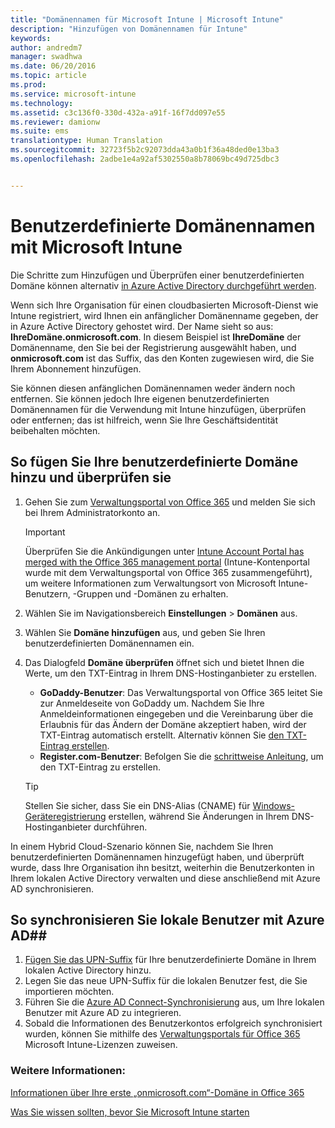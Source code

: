 ```yaml
---
title: "Domänennamen für Microsoft Intune | Microsoft Intune"
description: "Hinzufügen von Domänennamen für Intune"
keywords: 
author: andredm7
manager: swadhwa
ms.date: 06/20/2016
ms.topic: article
ms.prod: 
ms.service: microsoft-intune
ms.technology: 
ms.assetid: c3c136f0-330d-432a-a91f-16f7dd097e55
ms.reviewer: damionw
ms.suite: ems
translationtype: Human Translation
ms.sourcegitcommit: 32723f5b2c92073dda43a0b1f36a48ded0e13ba3
ms.openlocfilehash: 2adbe1e4a92af5302550a8b78069bc49d725dbc3


---
```




# Benutzerdefinierte Domänennamen mit Microsoft Intune

Die Schritte zum Hinzufügen und Überprüfen einer benutzerdefinierten Domäne können alternativ [in Azure Active Directory durchgeführt werden](https://azure.microsoft.com/en-us/documentation/articles/active-directory-add-domain/).

Wenn sich Ihre Organisation für einen cloudbasierten Microsoft-Dienst wie Intune registriert, wird Ihnen ein anfänglicher Domänenname gegeben, der in Azure Active Directory gehostet wird. Der Name sieht so aus: **IhreDomäne.onmicrosoft.com**. In diesem Beispiel ist **IhreDomäne** der Domänenname, den Sie bei der Registrierung ausgewählt haben, und **onmicrosoft.com** ist das Suffix, das den Konten zugewiesen wird, die Sie Ihrem Abonnement hinzufügen.

Sie können diesen anfänglichen Domänennamen weder ändern noch entfernen. Sie können jedoch Ihre eigenen benutzerdefinierten Domänennamen für die Verwendung mit Intune hinzufügen, überprüfen oder entfernen; das ist hilfreich, wenn Sie Ihre Geschäftsidentität beibehalten möchten.

## So fügen Sie Ihre benutzerdefinierte Domäne hinzu und überprüfen sie 

1. Gehen Sie zum [Verwaltungsportal von Office 365](https://portal.office.com/Admin/Default.aspx) und melden Sie sich bei Ihrem Administratorkonto an.
    > [!IMPORTANT]
    > Überprüfen Sie die Ankündigungen unter     [Intune Account Portal has merged with the Office 365 management portal](https://docs.microsoft.com/en-us/intune/deploy-use/account-portal-merged-with-Office-365) (Intune-Kontenportal wurde mit dem Verwaltungsportal von Office 365 zusammengeführt), um weitere Informationen zum Verwaltungsort von Microsoft Intune-Benutzern, -Gruppen und -Domänen zu erhalten.
2. Wählen Sie im Navigationsbereich **Einstellungen** &gt; **Domänen** aus.
3. Wählen Sie **Domäne hinzufügen** aus, und geben Sie Ihren benutzerdefinierten Domänennamen ein.
4. Das Dialogfeld **Domäne überprüfen** öffnet sich und bietet Ihnen die Werte, um den TXT-Eintrag in Ihrem DNS-Hostinganbieter zu erstellen.
    - **GoDaddy-Benutzer**: Das Verwaltungsportal von Office 365 leitet Sie zur Anmeldeseite von GoDaddy um. Nachdem Sie Ihre Anmeldeinformationen eingegeben und die Vereinbarung über die Erlaubnis für das Ändern der Domäne akzeptiert haben, wird der TXT-Eintrag automatisch erstellt. Alternativ können Sie [den TXT-Eintrag erstellen](https://support.office.com/en-us/article/Create-DNS-records-at-GoDaddy-for-Office-365-f40a9185-b6d5-4a80-bb31-aa3bb0cab48a?ui=en-US&rs=en-US&ad=US).
    - **Register.com-Benutzer**: Befolgen Sie die [schrittweise Anleitung](https://support.office.com/en-us/article/Create-DNS-records-at-Register-com-for-Office-365-55bd8c38-3316-48ae-a368-4959b2c1684e?ui=en-US&rs=en-US&ad=US#BKMK_verify), um den TXT-Eintrag zu erstellen.

    > [!TIP] 
    > Stellen Sie sicher, dass Sie ein DNS-Alias (CNAME) für [Windows-Geräteregistrierung](/Intune/deploy-use/set-up-windows-phone-management-with-microsoft-intune) erstellen, während Sie Änderungen in Ihrem DNS-Hostinganbieter durchführen.

In einem Hybrid Cloud-Szenario können Sie, nachdem Sie Ihren benutzerdefinierten Domänennamen hinzugefügt haben, und überprüft wurde, dass Ihre Organisation ihn besitzt, weiterhin die Benutzerkonten in Ihrem lokalen Active Directory verwalten und diese anschließend mit Azure AD synchronisieren.

## So synchronisieren Sie lokale Benutzer mit Azure AD##

1. [Fügen Sie das UPN-Suffix](https://technet.microsoft.com/en-us/library/cc772007.aspx) für Ihre benutzerdefinierte Domäne in Ihrem lokalen Active Directory hinzu.
2. Legen Sie das neue UPN-Suffix für die lokalen Benutzer fest, die Sie importieren möchten.
3. Führen Sie die [Azure AD Connect-Synchronisierung](https://azure.microsoft.com/en-us/documentation/articles/active-directory-aadconnect/) aus, um Ihre lokalen Benutzer mit Azure AD zu integrieren.
4. Sobald die Informationen des Benutzerkontos erfolgreich synchronisiert wurden, können Sie mithilfe des [Verwaltungsportals für Office 365](https://portal.office.com/Admin/Default.aspx) Microsoft Intune-Lizenzen zuweisen.

### Weitere Informationen:

[Informationen über Ihre erste „onmicrosoft.com“-Domäne in Office 365](https://support.office.com/en-us/article/About-your-initial-onmicrosoft-com-domain-in-Office-365-B9FC3018-8844-43F3-8DB1-1B3A8E9CFD5A?ui=en-US&rs=en-US&ad=US)

[Was Sie wissen sollten, bevor Sie Microsoft Intune starten](what-to-know-before-you-start-microsoft-intune.md)



<!--HONumber=Jul16_HO3-->


